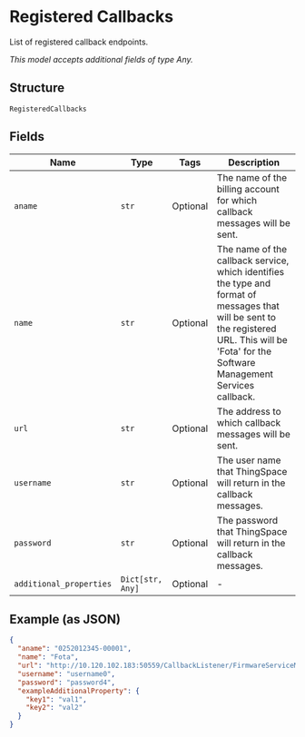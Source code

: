 
# Registered Callbacks

List of registered callback endpoints.

*This model accepts additional fields of type Any.*

## Structure

`RegisteredCallbacks`

## Fields

| Name | Type | Tags | Description |
|  --- | --- | --- | --- |
| `aname` | `str` | Optional | The name of the billing account for which callback messages will be sent. |
| `name` | `str` | Optional | The name of the callback service, which identifies the type and format of messages that will be sent to the registered URL. This will be 'Fota' for the Software Management Services callback. |
| `url` | `str` | Optional | The address to which callback messages will be sent. |
| `username` | `str` | Optional | The user name that ThingSpace will return in the callback messages. |
| `password` | `str` | Optional | The password that ThingSpace will return in the callback messages. |
| `additional_properties` | `Dict[str, Any]` | Optional | - |

## Example (as JSON)

```json
{
  "aname": "0252012345-00001",
  "name": "Fota",
  "url": "http://10.120.102.183:50559/CallbackListener/FirmwareServiceMessages.asmx",
  "username": "username0",
  "password": "password4",
  "exampleAdditionalProperty": {
    "key1": "val1",
    "key2": "val2"
  }
}
```

